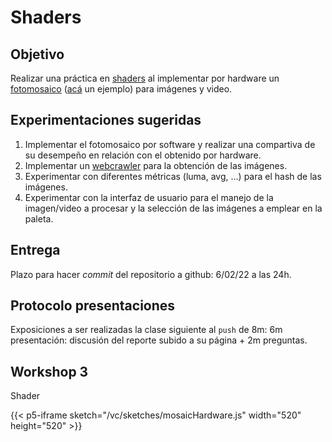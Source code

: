 # Shaders

## Objetivo

Realizar una práctica en [shaders](https://en.wikipedia.org/wiki/Shader) al implementar por hardware un [fotomosaico](https://en.wikipedia.org/wiki/Photographic_mosaic) ([acá](https://visualcomputing.github.io/docs/shaders/photomosaic/) un ejemplo) para imágenes y video.

## Experimentaciones sugeridas

1. Implementar el fotomosaico por software y realizar una compartiva de su desempeño en relación con el obtenido por hardware.
2. Implementar un [webcrawler](https://en.wikipedia.org/wiki/Web_crawler) para la obtención de las imágenes.
3. Experimentar con diferentes métricas (luma, avg, ...) para el hash de las imágenes.
4. Experimentar con la interfaz de usuario para el manejo de la imagen/video a procesar y la selección de las imágenes a emplear en la paleta.

## Entrega

Plazo para hacer _commit_ del repositorio a github: 6/02/22 a las 24h.

## Protocolo presentaciones

Exposiciones a ser realizadas la clase siguiente al `push` de 8m: 6m presentación: discusión del reporte subido a su página + 2m preguntas.

## Workshop 3

Shader

{{< p5-iframe sketch="/vc/sketches/mosaicHardware.js" width="520" height="520" >}}
